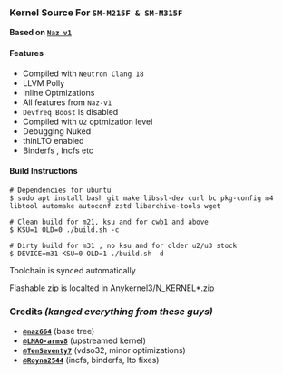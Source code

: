 ### Kernel Source For `SM-M215F & SM-M315F`

**Based on [`Naz v1`](https://github.com/naz664/M215F-S/tree/Naz-old)** 

#### **Features**

- Compiled with `Neutron Clang 18`
- LLVM Polly
- Inline Optmizations
- All features from `Naz-v1`
- `Devfreq Boost` is disabled
- Compiled with `O2` optmization level
- Debugging Nuked
- thinLTO enabled
- Binderfs , Incfs etc

#### **Build Instructions**

```shell
# Dependencies for ubuntu
$ sudo apt install bash git make libssl-dev curl bc pkg-config m4 libtool automake autoconf zstd libarchive-tools wget

# Clean build for m21, ksu and for cwb1 and above
$ KSU=1 OLD=0 ./build.sh -c

# Dirty build for m31 , no ksu and for older u2/u3 stock
$ DEVICE=m31 KSU=0 OLD=1 ./build.sh -d
```
Toolchain is synced automatically

Flashable zip is localted in Anykernel3/N_KERNEL*.zip

### **Credits** *(kanged everything from these guys)*

- **[`@naz664`](https://github.com/naz664)** (base tree)
- **[`@LMAO-armv8`](https://github.com/LMAO-armv8)** (upstreamed kernel)
- **[`@TenSeventy7`](https://github.com/TenSeventy7)** (vdso32, minor optimizations)
- **[`@Royna2544`](https://github.com/Royna2544)** (incfs, binderfs, lto fixes)
